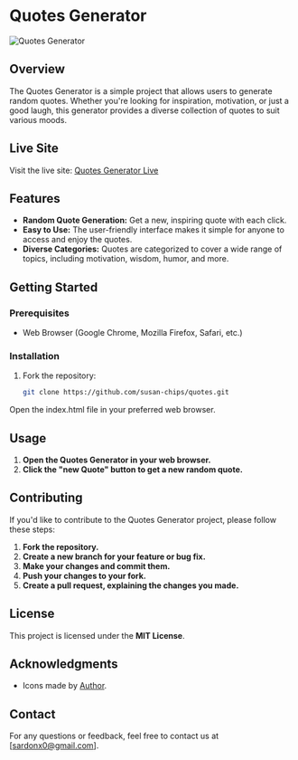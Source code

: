 # Quotes Generator

![Quotes Generator](https://github.com/susan-chips/quotes/blob/main/Image%202024-02-16%20at%202.05%20PM.jpeg)

## Overview

The Quotes Generator is a simple project that allows users to generate random quotes. Whether you're looking for inspiration, motivation, or just a good laugh, this generator provides a diverse collection of quotes to suit various moods.

## Live Site

Visit the live site: [Quotes Generator Live](https://susan-chips.github.io/quotes/)

## Features

- **Random Quote Generation:** Get a new, inspiring quote with each click.
- **Easy to Use:** The user-friendly interface makes it simple for anyone to access and enjoy the quotes.
- **Diverse Categories:** Quotes are categorized to cover a wide range of topics, including motivation, wisdom, humor, and more.

## Getting Started

### Prerequisites

- Web Browser (Google Chrome, Mozilla Firefox, Safari, etc.)

### Installation

1. Fork the repository:

   ```bash
   git clone https://github.com/susan-chips/quotes.git
Open the index.html file in your preferred web browser.
## Usage

1. **Open the Quotes Generator in your web browser.**
2. **Click the "new Quote" button to get a new random quote.**

## Contributing

If you'd like to contribute to the Quotes Generator project, please follow these steps:

1. **Fork the repository.**
2. **Create a new branch for your feature or bug fix.**
3. **Make your changes and commit them.**
4. **Push your changes to your fork.**
5. **Create a pull request, explaining the changes you made.**

## License

This project is licensed under the **MIT License**.

## Acknowledgments

- Icons made by [Author](www.flaticon.com).

## Contact

For any questions or feedback, feel free to contact us at [sardonx0@gmail.com].
